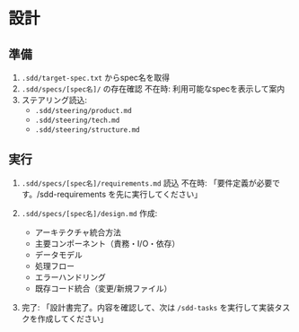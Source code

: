 # 設計

## 準備
1. `.sdd/target-spec.txt` からspec名を取得
2. `.sdd/specs/[spec名]/` の存在確認
   不在時: 利用可能なspecを表示して案内
3. ステアリング読込:
   - `.sdd/steering/product.md`
   - `.sdd/steering/tech.md`
   - `.sdd/steering/structure.md`

## 実行
1. `.sdd/specs/[spec名]/requirements.md` 読込
   不在時: 「要件定義が必要です。/sdd-requirements を先に実行してください」

2. `.sdd/specs/[spec名]/design.md` 作成:
   - アーキテクチャ統合方法
   - 主要コンポーネント（責務・I/O・依存）
   - データモデル
   - 処理フロー
   - エラーハンドリング
   - 既存コード統合（変更/新規ファイル）

3. 完了:
   「設計書完了。内容を確認して、次は `/sdd-tasks` を実行して実装タスクを作成してください」
